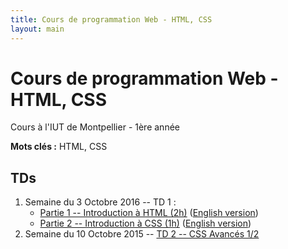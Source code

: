 ```yaml
---
title: Cours de programmation Web - HTML, CSS
layout: main
---
```


# Cours de programmation Web - HTML, CSS
Cours à l'IUT de Montpellier - 1ère année

**Mots clés :** HTML, CSS

## TDs

1. Semaine du 3 Octobre 2016 -- TD 1 :
   * [Partie 1 -- Introduction à HTML (2h)](tutorials/tutorial1_1.html)
     ([English version](tutorials/tutorial1_1-en.html))
   * [Partie 2 -- Introduction à CSS (1h)](tutorials/tutorial1_2.html)
     ([English version](tutorials/tutorial1_2-en.html))
1. Semaine du 10 Octobre 2015 -- [TD 2 -- CSS Avancés 1/2](tutorials/tutorial2.html)
<!-- 1. Semaine du 17 Octobre 2015 -- [TD 3 -- CSS Avancés 2/2](tutorials/tutorial3.html) -->
<!-- 1. Semaine du 24 Octobre 2016 -- [TD 4 -- Les Formulaires](tutorials/tutorial4.html) -->
<!-- 1. Semaine du 14 Novembre 2016 -- Évaluation ergonomie (20 min) puis [lancement du projet](projet.html) -->
<!-- 1. Semaine du 28 Novembre 2016 -- -->
<!--    [TD 5 (1/2) -- Responsive Design](tutorials/tutorial5.html) (~2h) puis projet (1h) -->
<!-- 1. Semaine du 05 Décembre 2016 -- -->
<!--    [TD 5 (2/2) -- Responsive Design](tutorials/tutorial5.html) (max 2h) puis projet -->
<!-- 1. Semaine du 12 Décembre 2016 -- projet (3h) -->

<!-- ## Compléments optionels -->

<!-- 1. [Complément du TD5](assets/tut5-complement.html) -->

<!-- ## Instructions du projet -->

<!-- [Instructions du projet](projet.html) -->

<!-- ## Joomla -->

<!-- Semaine du 18 janvier -- [TD sur l'installation et la prise en main de Joomla](assets/TDJoomla.pdf) -->


